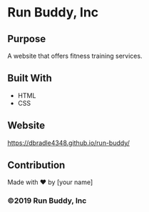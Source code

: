 # Run Buddy, Inc

## Purpose
A website that offers fitness training services. 

## Built With
* HTML
* CSS

## Website
https://dbradle4348.github.io/run-buddy/

## Contribution
Made with ❤️ by [your name]

### ©️2019 Run Buddy, Inc 
